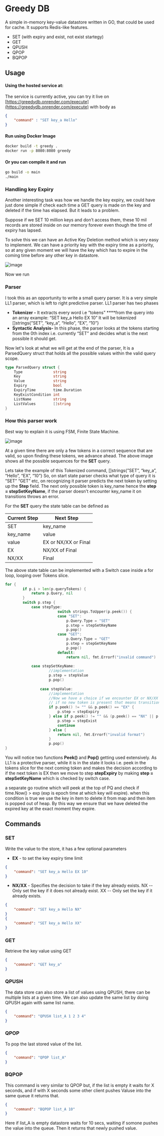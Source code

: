 # Greedy DB

A simple in-memory key-value datastore written in GO, that could be used for cache. It supports Redis-like features.

- SET (with expiry and exist, not exist startegy)
- GET
- QPUSH
- QPOP
- BQPOP

## Usage


#### Using the hosted service at:
The service is currently active, you can try it live on
[https://greedydb.onrender.com/execute](https://greedydb.onrender.com/execute) with body as
```json
{
	"command" : "SET key_a Hello"
}
```
#### Run using Docker Image
```bash
docker build -t greedy .
docker run -p 8080:8080 greedy
```

#### Or you can compile it and run
```bash
go build -o main
./main
```


### Handling key Expiry
Another interesting task was how we handle the key expiry, we could have just done simple if check each time a GET query is made on the key and deleted if the time has elapsed. But it leads to a problem.

Suppose if we SET 10 million keys and don’t access them, these 10 mil records are stored inside on our memory forever even though the time of expiry has lapsed.

To solve this we can have an Active Key Deletion method which is very easy to implement. We can have a priority key with the expiry time as a priority, so at any given moment we will have the key which has to expire in the coming time before any other key in datastore.

![image](https://github.com/Vishvajeet590/GreedyDB/assets/42716731/5a136d34-897c-45cb-a360-d155acdc8f23)


Now we run 

### Parser
I took this as an opportunity to write a small query parser. It is a very simple LL1 parser, which is left to right predictive parser. LL1 parser has two phases 
- **Tokenizer -** It extracts every word i.e “tokens" ****from the query into an array 
example: “SET key_a Hello EX 10” It will be tokenized  []strings{”SET”, “key_a”, “Hello”, “EX”, “10”}
- **Syntactic Analysis-** In this phase, the parser looks at the tokens starting from the 0th index i.e. currently “SET” and decides what is the next possible it should get.

Now let's look at what we will get at the end of the parser, It is a ParsedQuery struct that holds all the possible values within the valid query scope.

```go
type ParsedQuery struct {
	Type              string
	Key               string
	Value             string
	Expiry            bool
	ExpiryTime        time.Duration
	KeyExistCondition int
	ListName          string
	ListValues        []string
}
```

### How this parser work

Best way to explain it is using FSM, Finite State Machine. 

![image](https://github.com/Vishvajeet590/GreedyDB/assets/42716731/f4b7d5be-9f41-47bc-9b83-1c8fe89808be)


At a given time there are only a few tokens in a correct sequence that are valid, so upon finding these tokens, we advance ahead. The above image shows all the possible sequences for the **SET** query.

Lets take the example of this Tokenized command, []strings{”SET”, “key_a”, “Hello”, “EX”, “10”}
So, on start state parser checks what type of query it is “SET” “GET” etc, on recognizing it parser predicts the next token by setting up the **********Step********** field.
The next only possible token is key_name hence the **step = stepSetKeyName**,  if the parser doesn't encounter key_name it on transitions throws an error.

For the **SET** query the state table can be defined as

| Current Step | Next Step |
| --- | --- |
| SET | key_name |
| key_name | value |
| value | EX or NX/XX or Final |
| EX | NX/XX of Final |
| NX/XX | Final |

The above state table can be implemented with a Switch case inside a for loop, looping over Tokens slice. 

```go
for {
		if p.i > len(p.queryTokens) {
			return p.Query, nil
		}
		switch p.step {
			case stepType:
						switch strings.ToUpper(p.peek()) {
						case "SET":
							p.Query.Type = "SET"
							p.step = stepSetKeyName
							p.pop()
						case "GET":
							p.Query.Type = "GET"
							p.step = stepGetKeyName
							p.pop()
						default:
							return nil, fmt.Errorf("invalid command")
			
			case stepSetKeyName:
					//implementation
					p.step = stepValue
					p.pop()
		
				case stepValue:
					//implementation
					//Now we have a choice if we encounter EX or NX/XX token we transition to respective state else 
					// if no new token is present that means transition to final.
					if p.peek() != "" && p.peek() == "EX" {
						p.step = stepExpiry
					} else if p.peek() != "" && (p.peek() == "NX" || p.peek() == "XX") {
						p.step = stepExist
						continue
					} else {
						return nil, fmt.Errorf("invalid format")
					}
					p.pop()
}
```

You will notice two functions **Peek()** and **********Pop()********** getting used extensively. As LL1 is a protective parser, while it is in the state it looks i.e. peek in the tokens slice for the next coming token and makes the decision according to if the next token is EX then we move to step **stepExpiry** by making **step = stepSetKeyName** which is checked by switch case.

a separate go routine which will peek at the top of PQ and check if time.Now() > exp (exp is epoch time at which key will expire). when this condition is true we use the key in item to delete it from map and then item is popped out of heap. 
By this way we ensure that we have deleted the expired key at the exact moment they expire.


## Commands 

### SET 
Write the value to the store, it has a few optional parameters

- **EX** - to set the key expiry time limit

```json
{
	"command": "SET key_a Hello EX 10"
}
```

- **NX/XX** - Specifies the decision to take if the key already exists. 
NX -- Only set the key if it does not already exist.
XX -- Only set the key if it already exists.

```json
{
	"command": "SET key_a Hello NX"
}
{
	"command": "SET key_a Hello XX"
}
```
### GET
Retrieve the key value using GET
```json
{
	"command": "GET key_a"
}
```
### QPUSH 
The data store can also store a list of values using QPUSH, there can be multiple lists at a given time. We can also update the same list by doing QPUSH again with same list name. 
```json
{
	"command": "QPUSH list_A 1 2 3 4"
}
```

### QPOP
To pop the last stored value of the list.
```json
{
	"command": "QPOP list_A"
}
```
### BQPOP 
This command is very similar to QPOP but, if the list is empty it waits for X seconds, and if with X seconds some other client pushes Valuse into the same queue it returns that.
```json
{
	"command": "BQPOP list_A 10"
}
```
Here if list_A is empty datastore waits for 10 secs, waiting if somone pushes the value into the queue. Then it returns that newly pushed value.

